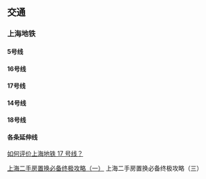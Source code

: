 

## 交通 ##
### 上海地铁 ###
#### 5号线 ####
#### 16号线 ####
#### 17号线 ####

#### 14号线 ####
#### 18号线 ####
#### 各条延伸线 ####
[如何评价上海地铁 17 号线？](https://www.zhihu.com/question/264833699)



[上海二手房置换必备终极攻略（一）](https://mp.weixin.qq.com/s?__biz=MzI1ODc4OTY2NA==&mid=2247483657&idx=1&sn=894e88ba5e3bc1cebe57f696a753588c&chksm=ea039946dd741050cf7ab206f32fd3f15f9992b981c83a1ae2cfdc7b18fea4b7001bf05701be&scene=21#wechat_redirect)
上海二手房置换必备终极攻略（三）